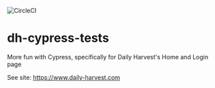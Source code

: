 ![CircleCI](https://circleci.com/gh/dsanchezNYC/dh-cypress-tests.svg?style=svg&circle-token=0c3e3c86a1bf4392362255eaf582db242a4141e2)

# dh-cypress-tests

More fun with Cypress, specifically for Daily Harvest's Home and Login page

See site: https://www.daily-harvest.com
